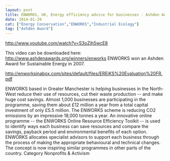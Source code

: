 ```yaml
---
layout: post
title: ENWORKS, UK, Energy efficiency advice for businesses - Ashden Award winner
date: 2014-01-29
cat: ["Energy Conservation","ENWORKS","Industrial Ecology"]
tag: ["Ashden Award"]
---
```


http://www.youtube.com/watch?v=S3oZjh5wcE8  

This video can be downloaded here: http://www.ashdenawards.org/winners/enworks ENWORKS won an Ashden Award for Sustainable Energy in 2007. 

http://enworksinabox.com/sites/default/files/EREiKS%20Evaluation%20FR.pdf

ENWORKS based in Greater Manchester is helping businesses in the North-West reduce their use of resources, cut their waste production -- and make huge cost savings. Almost 1,000 businesses are participating in the programme, saving them about £12 million a year from a total capital investment of only £5.5 million. The ENWORKS scheme is reducing CO2 emissions by an impressive 18,000 tonnes a year. An innovative online programme -- the ENWORKS Online Resource Efficiency Toolkit -- is used to identify ways each business can save resources and compare the savings, payback period and environmental benefits of each option. ENWORKS allocates specialist advisors to support each business through the process of making the appropriate behavioural and technical changes. The concept is now inspiring similar programmes in other parts of the country.
Category
Nonprofits & Activism